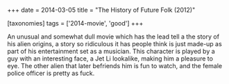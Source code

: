 +++
date = 2014-03-05
title = "The History of Future Folk (2012)"

[taxonomies]
tags = ['2014-movie', 'good']
+++

An unusual and somewhat dull movie which has the lead tell a the story
of his alien origins, a story so ridiculous it has people think is just
made-up as part of his entertainment set as a musician. This character
is played by a guy with an interesting face, a Jet Li lookalike, making
him a pleasure to eye. The other alien that later befriends him is fun
to watch, and the female police officer is pretty as fuck.
